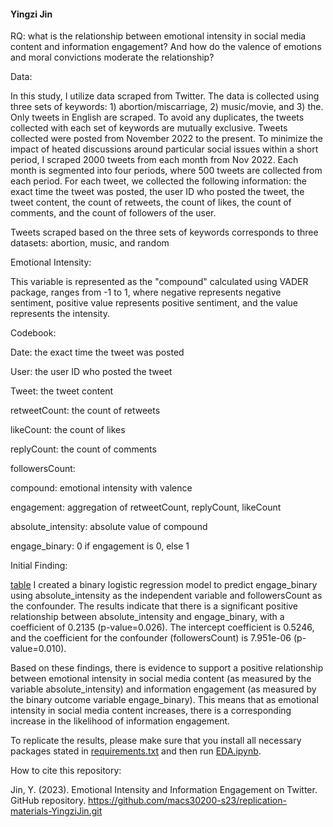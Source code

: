 #### Yingzi Jin
RQ: what is the relationship between emotional intensity in social media content and information engagement? And how do the valence of emotions and moral convictions moderate the relationship?

Data: 

In this study, I utilize data scraped from Twitter. The data is collected using three sets of keywords: 1) abortion/miscarriage, 2) music/movie, and 3) the. Only tweets in English are scraped. To avoid any duplicates, the tweets collected with each set of keywords are mutually exclusive. Tweets collected were posted from November 2022 to the present. To minimize the impact of heated discussions around particular social issues within a short period, I scraped 2000 tweets from each month from Nov 2022. Each month is segmented into four periods, where 500 tweets are collected from each period. For each tweet, we collected the following information: the exact time the tweet was posted, the user ID who posted the tweet, the tweet content, the count of retweets, the count of likes, the count of comments, and the count of followers of the user.

Tweets scraped based on the three sets of keywords corresponds to three datasets: abortion, music, and random 

Emotional Intensity: 

This variable is represented as the "compound" calculated using VADER package, ranges from -1 to 1, where negative represents negative sentiment, positive value represents positive sentiment, and the value represents the intensity.

Codebook:

Date: the exact time the tweet was posted

User: the user ID who posted the tweet

Tweet: the tweet content

retweetCount: the count of retweets

likeCount: the count of likes

replyCount: the count of comments

followersCount: 

compound: emotional intensity with valence

engagement: aggregation of retweetCount, replyCount, likeCount

absolute_intensity: absolute value of compound

engage_binary: 0 if engagement is 0, else 1

Initial Finding:

[table](EDA/random_logit_results.png)
I created a binary logistic regression model to predict engage_binary using absolute_intensity as the independent variable and followersCount as the confounder. The results indicate that there is a significant positive relationship between absolute_intensity and engage_binary, with a coefficient of 0.2135 (p-value=0.026). The intercept coefficient is 0.5246, and the coefficient for the confounder (followersCount) is 7.951e-06 (p-value=0.010).

Based on these findings, there is evidence to support a positive relationship between emotional intensity in social media content (as measured by the variable absolute_intensity) and information engagement (as measured by the binary outcome variable engage_binary). This means that as emotional intensity in social media content increases, there is a corresponding increase in the likelihood of information engagement.

To replicate the results, please make sure that you install all necessary packages stated in [requirements.txt](requirements.txt) and then run [EDA.ipynb](/EDA/EDA.ipynb).

How to cite this repository:

Jin, Y. (2023). Emotional Intensity and Information Engagement on Twitter. GitHub repository. https://github.com/macs30200-s23/replication-materials-YingziJin.git